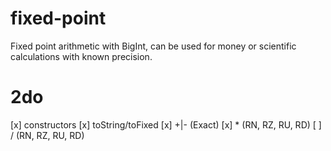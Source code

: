 # fixed-point

Fixed point arithmetic with BigInt, can be used for money or scientific calculations with known precision.

# 2do
[x] constructors
[x] toString/toFixed
[x] +|- (Exact)
[x] * (RN, RZ, RU, RD)
[ ] / (RN, RZ, RU, RD)